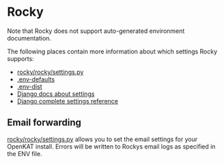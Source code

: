 # Rocky

Note that Rocky does not support auto-generated environment documentation.

The following places contain more information about which settings Rocky supports:
- [rocky/rocky/settings.py](https://github.com/minvws/nl-kat-coordination/blob/main/rocky/rocky/settings.py)
- [.env-defaults](https://github.com/minvws/nl-kat-coordination/blob/main/.env-defaults)
- [.env-dist](https://github.com/minvws/nl-kat-coordination/blob/main/.env-dist)
- [Django docs about settings](https://docs.djangoproject.com/en/4.2/topics/settings/)
- [Django complete settings reference](https://docs.djangoproject.com/en/4.2/ref/settings/)


## Email forwarding

[rocky/rocky/settings.py](https://github.com/minvws/nl-kat-coordination/blob/main/rocky/rocky/settings.py#L102-L122) allows you to set the email settings for your OpenKAT install. Errors will be written to Rockys email logs as specified in the ENV file.
